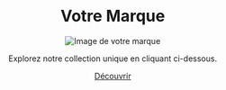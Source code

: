 <!DOCTYPE html>
<html lang="en">
<head>
    <meta charset="UTF-8">
    <meta name="viewport" content="width=device-width, initial-scale=1.0">
    <title>Votre Marque</title>
    <style>
        body {
            text-align: center;
            margin: 100px;
        }
        img {
            max-width: 100%;
            height: auto;
        }
    </style>
</head>
<body>
    <h1>Votre Marque</h1>
    <img src="url_de_votre_image.jpg" alt="Image de votre marque">
    <p>Explorez notre collection unique en cliquant ci-dessous.</p>
    <a href="lien_vers_votre_collection">Découvrir</a>
</body>
</html>
